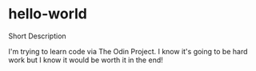 # hello-world
Short Description

I'm trying to learn code via The Odin Project. I know it's going to be hard work but I know it would be worth it in the end!
